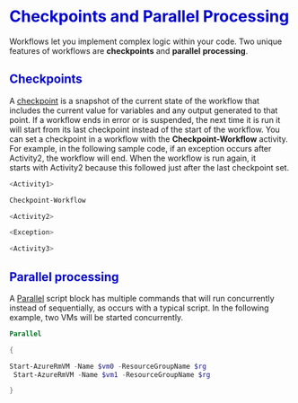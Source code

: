 <h1><strong><span style="color: #0000CD;">Checkpoints and Parallel Processing</span></strong></h1>

Workflows let you implement complex logic within your code. Two unique features of workflows are **checkpoints** and **parallel** **processing**.


<h2><span style="color: #0000CD;">Checkpoints</span></h2>

A [checkpoint](https://azure.microsoft.com/en-us/documentation/articles/automation-powershell-workflow/#checkpoints) is a snapshot of the current state of the workflow that includes the current value for variables and any output generated to that point. If a workflow ends in error or is suspended, the next time it is run it will start from its last checkpoint instead of the start of the workflow. You can set a checkpoint in a workflow with the **Checkpoint-Workflow** activity. For example, in the following sample code, if an exception occurs after Activity2, the workflow will end. When the workflow is run again, it starts with Activity2 because this followed just after the last checkpoint set.

```PowerShell
<Activity1>

Checkpoint-Workflow

<Activity2>

<Exception>

<Activity3>

```

<h2><span style="color: #0000CD;">Parallel processing</span></h2>

A [Parallel](https://azure.microsoft.com/en-us/documentation/articles/automation-powershell-workflow/#parallel-processing) script block has multiple commands that will run concurrently instead of sequentially, as occurs with a typical script. In the following example, two VMs will be started concurrently.

```PowerShell
Parallel

{

Start-AzureRmVM -Name $vm0 -ResourceGroupName $rg  
 Start-AzureRmVM -Name $vm1 -ResourceGroupName $rg

}
```
